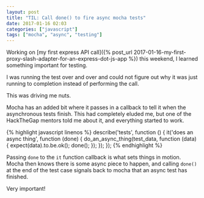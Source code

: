 ```yaml
---
layout: post
title: "TIL: Call done() to fire async mocha tests"
date: 2017-01-16 02:03
categories: ["javascript"]
tags: ["mocha", "async", "testing"]
---
```


Working on [my first express API call]({% post_url 2017-01-16-my-first-proxy-slash-adapter-for-an-express-dot-js-app %})
this weekend, I learned something important for testing.

I was running the test over and over and could not figure out why it
was just running to completion instead of performing the call.

This was driving me nuts.

Mocha has an added bit where it passes in a callback to tell it when
the asynchronous tests finish. This had completely eluded me, but one
of the HackTheGap mentors told me about it, and everything started to
work.

{% highlight javascript linenos %}
describe('tests', function () {
  it('does an async thing', function (done) {
    do_an_async_thing(test_data, function (data) {
      expect(data).to.be.ok();
      done();
    });
  });
});
{% endhighlight %}

Passing `done` to the `it` function callback is what sets things in
motion. Mocha then knows there is some async piece to happen, and
calling `done()` at the end of the test case signals back to mocha
that an async test has finished.

Very important!
